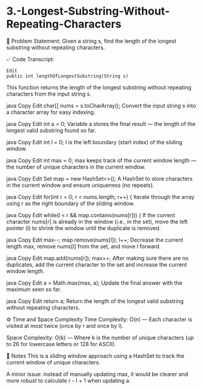# 3.-Longest-Substring-Without-Repeating-Characters
📌 Problem Statement:
Given a string s, find the length of the longest substring without repeating characters.

✅ Code Transcript:
```
Edit
public int lengthOfLongestSubstring(String s)
```
This function returns the length of the longest substring without repeating characters from the input string s.

java
Copy
Edit
char[] nums = s.toCharArray();
Convert the input string s into a character array for easy indexing.

java
Copy
Edit
int a = 0;
Variable a stores the final result — the length of the longest valid substring found so far.

java
Copy
Edit
int l = 0;
l is the left boundary (start index) of the sliding window.

java
Copy
Edit
int max = 0;
max keeps track of the current window length — the number of unique characters in the current window.

java
Copy
Edit
Set<Character> map = new HashSet<>();
A HashSet to store characters in the current window and ensure uniqueness (no repeats).

java
Copy
Edit
for(int r = 0; r < nums.length; r++) {
Iterate through the array using r as the right boundary of the sliding window.

java
Copy
Edit
    while(l < r && map.contains(nums[r])) {
If the current character nums[r] is already in the window (i.e., in the set), move the left pointer (l) to shrink the window until the duplicate is removed.

java
Copy
Edit
        max--;
        map.remove(nums[l]);
        l++;
Decrease the current length max, remove nums[l] from the set, and move l forward.

java
Copy
Edit
    map.add(nums[r]);
    max++;
After making sure there are no duplicates, add the current character to the set and increase the current window length.

java
Copy
Edit
    a = Math.max(max, a);
Update the final answer with the maximum seen so far.

java
Copy
Edit
return a;
Return the length of the longest valid substring without repeating characters.

⚙️ Time and Space Complexity
Time Complexity: O(n) — Each character is visited at most twice (once by r and once by l).

Space Complexity: O(k) — Where k is the number of unique characters (up to 26 for lowercase letters or 128 for ASCII).

📝 Notes
This is a sliding window approach using a HashSet to track the current window of unique characters.

A minor issue: instead of manually updating max, it would be clearer and more robust to calculate r - l + 1 when updating a.

